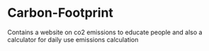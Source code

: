 # Carbon-Footprint
Contains a website on co2 emissions to educate people and also a calculator for daily use emissions calculation
